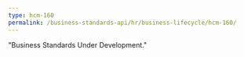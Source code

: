 ```yaml
---
type: hcm-160
permalink: /business-standards-api/hr/business-lifecycle/hcm-160/
---
```

"Business Standards Under Development."
